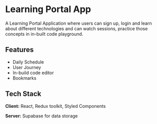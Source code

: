 
# Learning Portal App

A Learning Portal Application where users can sign up, login and learn about different technologies and can watch sessions, practice those concepts in in-built code playground.


## Features

- Daily Schedule
- User Journey
- In-build code editor
- Bookmarks
## Tech Stack

**Client:** React, Redux toolkit, Styled Components

**Server:** Supabase for data storage

